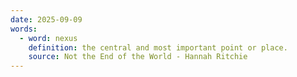 ```yaml
---
date: 2025-09-09
words:
  - word: nexus
    definition: the central and most important point or place.
    source: Not the End of the World - Hannah Ritchie
---
```

